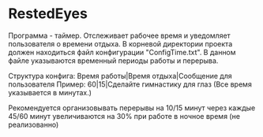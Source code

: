 # RestedEyes
Программа - таймер. Отслеживает рабочее время и уведомляет пользователя о времени отдыха.
В корневой директории проекта должен находиться файл конфигурации "ConfigTime.txt". В данном файле указываются временный периоды работы и перерыва.

Структура конфига:
Время работы|Время отдыха|Сообщение для пользователя
Пример:
60|15|Сделайте гимнастику для глаз
(Все время указывается в минутах.)

Рекомендуется организовывать перерывы на 10/15 минут через каждые 45/60 минут 
увеличиваются на 30% при работе в ночное время (не реализованно)

